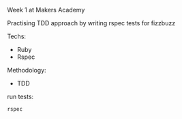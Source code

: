 Week 1 at Makers Academy

Practising TDD approach by writing rspec tests for fizzbuzz

Techs:
- Ruby
- Rspec

Methodology:
- TDD

run tests: 
```
rspec
```
